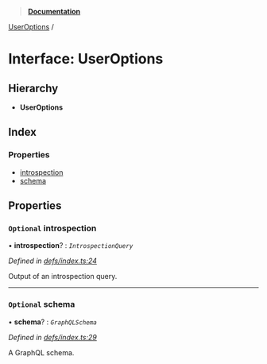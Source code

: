> **[Documentation](../README.md)**

[UserOptions](useroptions.md) /

# Interface: UserOptions

## Hierarchy

* **UserOptions**

## Index

### Properties

* [introspection](useroptions.md#optional-introspection)
* [schema](useroptions.md#optional-schema)

## Properties

### `Optional` introspection

• **introspection**? : *`IntrospectionQuery`*

*Defined in [defs/index.ts:24](https://github.com/badbatch/graphql-box/blob/22b398c/packages/request-parser/src/defs/index.ts#L24)*

Output of an introspection query.

___

### `Optional` schema

• **schema**? : *`GraphQLSchema`*

*Defined in [defs/index.ts:29](https://github.com/badbatch/graphql-box/blob/22b398c/packages/request-parser/src/defs/index.ts#L29)*

A GraphQL schema.